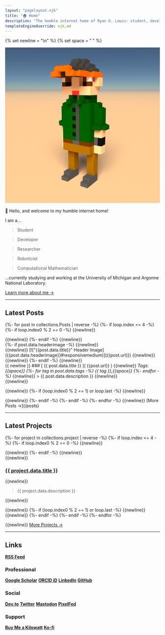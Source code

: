 ```yaml
---
layout: "pagelayout.njk"
title: "🏠 Home"
description: "The humble internet home of Ryan D. Lewis: student, developer, researcher, roboticist, and computational mathematician."
templateEngineOverride: njk,md
---
```


{% set newline = "\n" %}
{% set space = " " %}

<div class="responsive_multi modal">

<div class="column2 image super-center">

![Profile photo](/assets/images/Voxel_Profile.png#responsivemedium)

</div>

<div class="column2">

👋 Hello, and welcome to my humble internet home!

I am a...


>Student

>Developer

>Researcher

>Roboticist

>Computational Mathematician

...currently studying and working at the University of Michigan and Argonne National Laboratory.

[Learn more about me →](/aboutme)

</div>

</div>

---

## Latest Posts

{%- for post in collections.Posts | reverse -%}
{%- if loop.index <= 4 -%}
{%- if loop.index0 % 2 == 0 -%}
{{newline}}
<div class="responsive_wrapper">
{{newline}}
{%- endif -%}
{{newline}}
<div class="responsive_multi modal column2">
<div class="column2">
{%- if post.data.headerimage -%}
{{newline}}
<div class="image">
{{newline}}
[!["{{post.data.title}}" Header Image]({{post.data.headerimage}}#responsivemedium)]({{post.url}})
{{newline}}
</div>
{{newline}}
{%- endif -%}
{{newline}}
</div>
<div class="column2">
{{ newline }}
### [ {{ post.data.title }} ]( {{post.url}} )
{{newline}}
<em>Tags:{{space}}
{%- for tag in post.data.tags -%}
{{ tag }},{{space}}
{%- endfor -%}
</em>
{{newline}}
> {{ post.data.description }}
{{newline}}
</div>
</div>
{{newline}}

{{newline}}
{%- if (loop.index0 % 2 == 1) or loop.last -%}
{{newline}}
</div>
{{newline}}
{%- endif -%}
{%- endif -%}
{%- endfor -%}
{{newline}}
[More Posts →](/posts)

---

## Latest Projects

{%- for project in collections.project | reverse -%}
{%- if loop.index <= 4 -%}
{%- if loop.index0 % 2 == 0 -%}
{{newline}}
<div class="responsive_wrapper">
{{newline}}
{%- endif -%}
{{newline}}
<div class="modal column2">
{{newline}}

### [ {{ project.data.title }} ]( {{project.url}} )

{{newline}}

> {{ project.data.description }}

{{newline}}
</div>
{{newline}}
{%- if (loop.index0 % 2 == 1) or loop.last -%}
{{newline}}
</div>
{{newline}}
{%- endif -%}
{%- endif -%}
{%- endfor -%}

{{newline}}
[More Projects →](/projects)

---

## Links

<div class="responsive_wrapper">
<div class="modal column2">

<div class="link-capsule">

**[RSS Feed](https://ryandlewis.dev/feed.xml)**

</div>


### Professional

<div class="link-capsule">

<!-- **[]()** -->
**[Google Scholar](https://scholar.google.com/citations?user=NXd4XaoAAAAJ "Ryan D. Lewis • Google Scholar")**
**[ORCID iD](https://orcid.org/0000-0002-3000-2811 "0000-0002-3000-2811 • ORCID iD")**
**[LinkedIn](https://www.linkedin.com/in/ryan-d-lewis "Ryan D. Lewis • LinkedIn")**
**[GitHub](https://github.com/luckierdodge "@luckierdodge • GitHub")**

</div>

### Social

<div class="link-capsule">

<!-- **[]()** -->
**[Dev.to](https://dev.to/luckierdodge "@luckierdodge • Dev")**
**[Twitter](https://twitter.com/RhinoDaDino "@RhinoDaDino • Twitter")**
<a rel="me" href="https://mastodon.online/@luckierdodge" title="@luckierdodge • Mastodon.Online"><b>Mastodon</b></a>
**[PixelFed](https://pixelfed.social/luckierdodge "@luckierdodge • PixelFed.Social")**

</div>

### Support

<div class="link-capsule">

**[Buy Me a Kilowatt](https://www.buymeacoffee.com/aVc18KuLq "Buy Me a Coffee")**
**[Ko-fi](https://ko-fi.com/luckierdodge "Ko-fi")**

</div>

</div>

</div>

